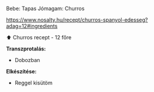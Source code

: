 Bebe: Tapas
Jómagam: Churros

https://www.nosalty.hu/recept/churros-spanyol-edesseg?adag=12#ingredients

⬆️
Churros recept - 12 főre

**Transzprotalás:**
- Dobozban

**Elkészítése:**
- Reggel kisütöm